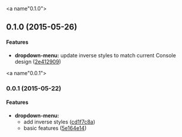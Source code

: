 <a name"0.1.0"></a>
## 0.1.0 (2015-05-26)


#### Features

* **dropdown-menu:** update inverse styles to match current Console design ([2e412909](https://github.com/aarmour/o-he-dropdown-menu/commit/2e412909))


<a name"0.0.1"></a>
### 0.0.1 (2015-05-22)


#### Features

* **dropdown-menu:**
  * add inverse styles ([cd1f7c8a](https://github.com/aarmour/o-he-dropdown-menu/commit/cd1f7c8a))
  * basic features ([5e164e14](https://github.com/aarmour/o-he-dropdown-menu/commit/5e164e14))


